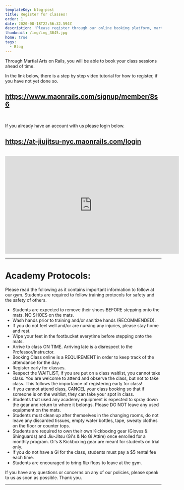 ```yaml
---
templateKey: blog-post
title: Register for classes!
order: 1
date: 2020-08-18T22:56:32.594Z
description: 'Please register through our online booking platform, martial arts on rails. '
thumbnail: /img/img_3045.jpg
home: true
tags:
  - Blog
---
```

Through Martial Arts on Rails, you will be able to book your class sessions ahead of time.

In the link below, there is a step by step video tutorial for how to register, if you have not yet done so. 

## <https://www.maonrails.com/signup/member/8s6>

<br>

If you already have an account with us please login below.

## <https://at-jiujitsu-nyc.maonrails.com/login>

<br>

<iframe width="560" height="315" src="https://www.youtube.com/embed/Pna2MyGY56A" frameborder="0" allow="accelerometer; autoplay; encrypted-media; gyroscope; picture-in-picture" allowfullscreen></iframe>

- - -

# **Academy Protocols:**

Please read the following as it contains important information to follow at our gym. Students are required to follow training protocols for safety and the safety of others. 

* Students are expected to remove their shoes BEFORE stepping onto the mats. NO SHOES on the mats. 
* Wash hands prior to training and/or sanitize hands (RECOMMENDED).
* If you do not feel well and/or are nursing any injuries, please stay home and rest.
* Wipe your feet in the footbucket everytime before stepping onto the mats.
* Arrive to class ON TIME. Arriving late is a disrespect to the Professor/Instructor.
* Booking Class online is a REQUIREMENT in order to keep track of the attendance for the day.
* Register early for classes.
* Respect the WAITLIST, if you are put on a class waitlist, you cannot take class. You are welcome to attend and observe the class, but not to take class. This follows the importance of registering early for class!
* If you cannot attend class, CANCEL your class booking so that if someone is on the waitlist, they can take your spot in class. 
* Students that used any academy equipment is expected to spray down the gear and return to where it belongs. Please DO NOT leave any used equipment on the mats. 
* Students must clean up after themselves in the changing rooms, do not leave any discarded tissues, empty water bottles, tape, sweaty clothes on the floor or counter tops. 
* Students are required to own their own Kickboxing gear (Gloves & Shinguards) and Jiu-Jitsu (Gi's & No Gi Attire) once enrolled for a monthly program. Gi's & Kickboxing gear are meant for students on trial only. 
* If you do not have a Gi for the class, students must pay a $5 rental fee each time. 
* Students are encouraged to bring flip flops to leave at the gym.

If you have any questions or concerns on any of our policies, please speak to us as soon as possible. Thank you.

- - -
